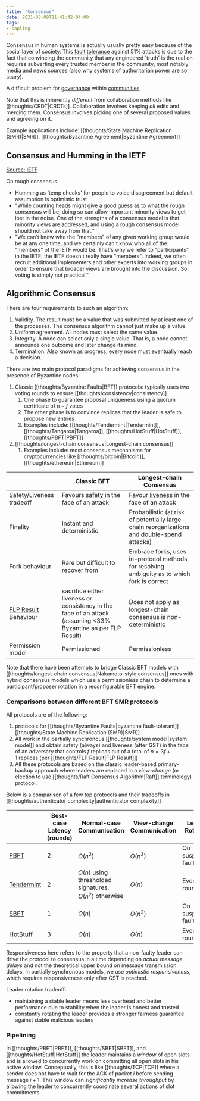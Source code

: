 ```yaml
---
title: "Consensus"
date: 2021-08-09T21:41:42-04:00
tags:
- sapling
---
```


Consensus in human systems is actually usually pretty easy because of the social layer of society. This [fault tolerance](thoughts/fault%20tolerance.md) against 51% attacks is due to the fact that convincing the community that any engineered 'truth' is the real on requires subverting every trusted member in the community, most notably media and news sources (also why systems of authoritarian power are so scary). 

A difficult problem for [governance](thoughts/governance.md) within [communities](thoughts/communities.md)

Note that this is inherently *different* from collaboration methods like [[thoughts/CRDT|CRDTs]]. Collaboration involves keeping *all* edits and merging them. Consensus involves picking one of several proposed values and agreeing on it.

Example applications include: [[thoughts/State Machine Replication (SMR)|SMR]], [[thoughts/Byzantine Agreement|Byzantine Agreement]]

## Consensus and Humming in the IETF
[Source: IETF](https://datatracker.ietf.org/doc/html/rfc7282)

On rough consensus
- Humming as 'temp checks' for people to voice disagreement but default assumption is optimistic trust
- "While counting heads might give a good guess as to what the rough consensus will be, doing so can allow important minority views to get lost in the noise. One of the strengths of a consensus model is that minority views are addressed, and using a rough consensus model should not take away from that."
- "We can't know who the "members" of any given working group would be at any one time, and we certainly can't know who all of the "members" of the IETF would be: That's why we refer to "participants" in the IETF; the IETF doesn't really have "members". Indeed, we often recruit additional implementers and other experts into working groups in order to ensure that broader views are brought into the discussion. So, voting is simply not practical."

## Algorithmic Consensus
There are four requirements to such an algorithm:

1. Validity. The result must be a value that was submitted by at least one of the processes. The consensus algorithm cannot just make up a value.
2. Uniform agreement. All nodes must select the same value.
3. Integrity. A node can select only a single value. That is, a node cannot announce one outcome and later change its mind.
4. Termination. Also known as progress, every node must eventually reach a decision.

There are two main protocol paradigms for achieving consensus in the presence of Byzantine nodes:
1. Classic [[thoughts/Byzantine Faults|BFT]] protocols: typically uses two voting rounds to ensure [[thoughts/consistency|consistency]]
	1. One phase to guarantee proposal uniqueness using a quorum certificate of $n-f$ votes
	2. The other phase is to convince replicas that the leader is safe to propose new entries
	3. Examples include: [[thoughts/Tendermint|Tendermint]], [[thoughts/Tangaroa|Tangaroa]], [[thoughts/HotStuff|HotStuff]], [[thoughts/PBFT|PBFT]]
2. [[thoughts/longest-chain consensus|Longest-chain consensus]]
	1. Examples include: most consensus mechanisms for cryptocurrencies like [[thoughts/bitcoin|Bitcoin]], [[thoughts/ethereum|Ethereum]]

| |Classic BFT|Longest-chain Consensus|
|--|--|--|
|Safety/Liveness tradeoff|Favours [safety](/thoughts/safety) in the face of an attack|Favour [liveness](/thoughts/liveness) in the face of an attack|
|Finality|Instant and deterministic|Probabilistic (at risk of potentially large chain reorganizations and double-spend attacks)|
|Fork behaviour|Rare but difficult to recover from|Embrace forks, uses in-protocol methods for resolving ambiguity as to which fork is correct|
|[FLP Result](/thoughts/FLP%20Result) Behaviour|sacrifice either liveness or consistency in the face of an attack (assuming <33% Byzantine as per FLP Result)|Does not apply as longest-chain consensus is non-deterministic|
|Permission model|Permissioned|Permissionless|

Note that there have been attempts to bridge Classic BFT models with [[thoughts/longest-chain consensus|Nakamoto-style consensus]] ones with hybrid consensus models which use a permissionless chain to determine a participant/proposer rotation in a reconfigurable BFT engine.

### Comparisons between different BFT SMR protocols
All protocols are of the following:
1.  protocols for [[thoughts/Byzantine Faults|byzantine fault-tolerant]] [[thoughts/State Machine Replication (SMR)|SMR]]
2.  All work in the partially synchronous [[thoughts/system model|system model]] and obtain safety (always) and liveness (after GST) in the face of an adversary that controls $f$ replicas out of a total of $n=3f+1$ replicas (per [[thoughts/FLP Result|FLP Result]])
3.  All these protocols are based on the classic leader-based primary-backup approach where leaders are replaced in a _view-change_ (or election to use [[thoughts/Raft Consensus Algorithm|Raft]] terminology) protocol.

Below is a comparison of a few top protocols and their tradeoffs in [[thoughts/authenticator complexity|authenticator complexity]]

| |Best-case Latency (rounds)|Normal-case Communication|View-change Communication|Leader Rotation|Responsiveness|
|--|--|--|--|--|--|
|[PBFT](/thoughts/PBFT)|2|$O(n^2)$|$O(n^3)$|On suspected fault|Yes|
|[Tendermint](/thoughts/Tendermint)|2|$O(n)$ using thresholded signatures, $O(n^2)$ otherwise|$O(n)$|Every round|No|
|[SBFT](/thoughts/SBFT)|1|$O(n)$|$O(n^2)$|On suspected fault|Yes|
|[HotStuff](/thoughts/HotStuff)|3|$O(n)$|$O(n)$|Every round|Yes|

Responsiveness here refers to the property that a non-faulty leader can drive the protocol to consensus in a time depending on *actual message delays* and not the theoretical upper bound on message transmission delays. In partially synchronous models, we use *optimistic responsiveness*, which requires responsiveness only after GST is reached.

Leader rotation tradeoff:
- maintaining a stable leader means less overhead and better performance due to stability when the leader is honest and trusted
- constantly rotating the leader provides a stronger fairness guarantee against stable malicious leaders

### Pipelining
In [[thoughts/PBFT|PBFT]], [[thoughts/SBFT|SBFT]], and [[thoughts/HotStuff|HotStuff]] the leader maintains a _window_ of open slots and is allowed to concurrently work on committing all open slots in his active window. Conceptually, this is like [[thoughts/TCP|TCP]] where a sender does not have to wait for the ACK of packet $i$ before sending message $i+1$. This window can *significantly increase throughput* by allowing the leader to concurrently coordinate several actions of slot commitments.